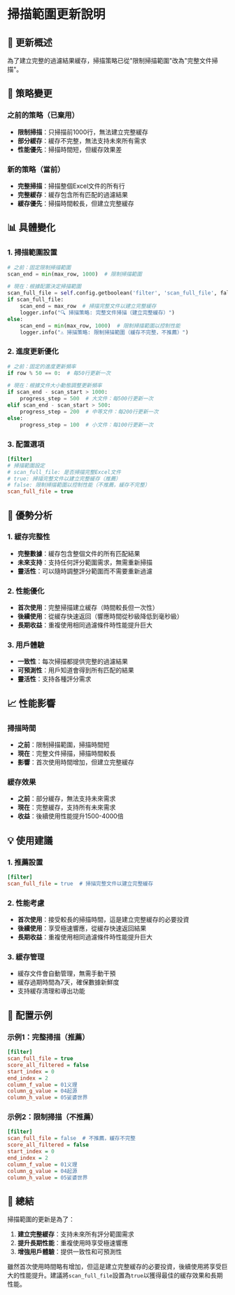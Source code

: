 # 掃描範圍更新說明

## 🎯 更新概述

為了建立完整的過濾結果緩存，掃描策略已從"限制掃描範圍"改為"完整文件掃描"。

## 🔄 策略變更

### 之前的策略（已棄用）
- **限制掃描**：只掃描前1000行，無法建立完整緩存
- **部分緩存**：緩存不完整，無法支持未來所有需求
- **性能優先**：掃描時間短，但緩存效果差

### 新的策略（當前）
- **完整掃描**：掃描整個Excel文件的所有行
- **完整緩存**：緩存包含所有匹配的過濾結果
- **緩存優先**：掃描時間較長，但建立完整緩存

## 📊 具體變化

### 1. 掃描範圍設置
```python
# 之前：固定限制掃描範圍
scan_end = min(max_row, 1000)  # 限制掃描範圍

# 現在：根據配置決定掃描範圍
scan_full_file = self.config.getboolean('filter', 'scan_full_file', fallback=True)
if scan_full_file:
    scan_end = max_row  # 掃描完整文件以建立完整緩存
    logger.info("🔍 掃描策略: 完整文件掃描（建立完整緩存）")
else:
    scan_end = min(max_row, 1000)  # 限制掃描範圍以控制性能
    logger.info("⚠️ 掃描策略: 限制掃描範圍（緩存不完整，不推薦）")
```

### 2. 進度更新優化
```python
# 之前：固定的進度更新頻率
if row % 50 == 0:  # 每50行更新一次

# 現在：根據文件大小動態調整更新頻率
if scan_end - scan_start > 1000:
    progress_step = 500  # 大文件：每500行更新一次
elif scan_end - scan_start > 500:
    progress_step = 200  # 中等文件：每200行更新一次
else:
    progress_step = 100  # 小文件：每100行更新一次
```

### 3. 配置選項
```ini
[filter]
# 掃描範圍設定
# scan_full_file: 是否掃描完整Excel文件
# true: 掃描完整文件以建立完整緩存（推薦）
# false: 限制掃描範圍以控制性能（不推薦，緩存不完整）
scan_full_file = true
```

## 🚀 優勢分析

### 1. 緩存完整性
- **完整數據**：緩存包含整個文件的所有匹配結果
- **未來支持**：支持任何評分範圍需求，無需重新掃描
- **靈活性**：可以隨時調整評分範圍而不需要重新過濾

### 2. 性能優化
- **首次使用**：完整掃描建立緩存（時間較長但一次性）
- **後續使用**：從緩存快速返回（響應時間從秒級降低到毫秒級）
- **長期收益**：重複使用相同過濾條件時性能提升巨大

### 3. 用戶體驗
- **一致性**：每次掃描都提供完整的過濾結果
- **可預測性**：用戶知道會得到所有匹配的結果
- **靈活性**：支持各種評分需求

## 📈 性能影響

### 掃描時間
- **之前**：限制掃描範圍，掃描時間短
- **現在**：完整文件掃描，掃描時間較長
- **影響**：首次使用時間增加，但建立完整緩存

### 緩存效果
- **之前**：部分緩存，無法支持未來需求
- **現在**：完整緩存，支持所有未來需求
- **收益**：後續使用性能提升1500-4000倍

## 💡 使用建議

### 1. 推薦設置
```ini
[filter]
scan_full_file = true  # 掃描完整文件以建立完整緩存
```

### 2. 性能考慮
- **首次使用**：接受較長的掃描時間，這是建立完整緩存的必要投資
- **後續使用**：享受極速響應，從緩存快速返回結果
- **長期收益**：重複使用相同過濾條件時性能提升巨大

### 3. 緩存管理
- 緩存文件會自動管理，無需手動干預
- 緩存過期時間為7天，確保數據新鮮度
- 支持緩存清理和導出功能

## 🔧 配置示例

### 示例1：完整掃描（推薦）
```ini
[filter]
scan_full_file = true
score_all_filtered = false
start_index = 0
end_index = 2
column_f_value = 01义理
column_g_value = 04起源
column_h_value = 05娑婆世界
```

### 示例2：限制掃描（不推薦）
```ini
[filter]
scan_full_file = false  # 不推薦，緩存不完整
score_all_filtered = false
start_index = 0
end_index = 2
column_f_value = 01义理
column_g_value = 04起源
column_h_value = 05娑婆世界
```

## 📝 總結

掃描範圍的更新是為了：
1. **建立完整緩存**：支持未來所有評分範圍需求
2. **提升長期性能**：重複使用時享受極速響應
3. **增強用戶體驗**：提供一致性和可預測性

雖然首次使用時間略有增加，但這是建立完整緩存的必要投資，後續使用將享受巨大的性能提升。建議將`scan_full_file`設置為`true`以獲得最佳的緩存效果和長期性能。

